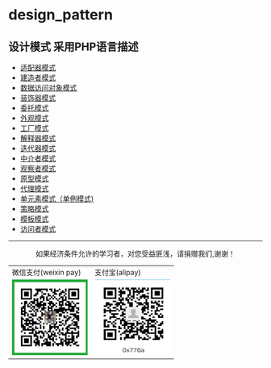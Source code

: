 # design_pattern  

设计模式 采用PHP语言描述
-------------------

*   <a href="adapter.php">适配器模式</a>
*   <a href="builder.php">建造者模式</a>
*   <a href="data_access_object.php">数据访问对象模式</a>
*   <a href="decorator.php">装饰器模式</a>
*   <a href="entrust.php">委托模式</a>
*   <a href="facade.php">外观模式</a>
*   <a href="factory.php">工厂模式</a>
*   <a href="interpreter.php">解释器模式</a>
*   <a href="iterator.php">迭代器模式</a>
*   <a href="mediator.php">中介者模式</a>
*   <a href="observer.php">观察者模式</a>
*   <a href="prototype.php">原型模式</a>
*   <a href="proxy.php">代理模式</a>
*   <a href="#">单元素模式（单例模式)</a>
*   <a href="#">策略模式</a>
*   <a href="#">模板模式</a>
*   <a href="#">访问者模式</a>

------------

<p align="center">
    如果经济条件允许的学习者，对您受益匪浅，请捐赠我们,谢谢！
</p> 
<table>
<tr><td>微信支付(weixin pay)</td><td>支付宝(alipay)</td></tr>
<tr>
<td><img src="https://github.com/wangjiangit/design_pattern/blob/master/pay_image/weixin_pay.png" width="150px" height="150px"/></td>
<td><img src="https://github.com/wangjiangit/design_pattern/blob/master/pay_image/alipay.png" width="150px" height="150px" /></td>
</tr>
</table>
    


